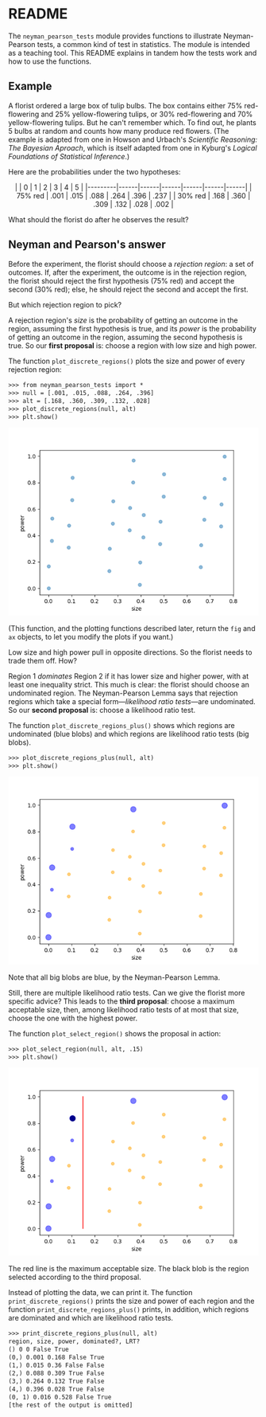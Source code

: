 # README

The `neyman_pearson_tests` module provides functions to illustrate Neyman-Pearson tests, a common kind of test in statistics. The module is intended as a teaching tool. This README explains in tandem how the tests work and how to use the functions.

## Example

A florist ordered a large box of tulip bulbs. The box contains either 75% red-flowering and 25% yellow-flowering tulips, or 30% red-flowering and 70% yellow-flowering tulips. But he can't remember which. To find out, he plants 5 bulbs at random and counts how many produce red flowers. (The example is adapted from one in Howson and Urbach's *Scientific Reasoning: The Bayesian Aproach*, which is itself adapted from one in Kyburg's *Logical Foundations of Statistical Inference*.)

Here are the probabilities under the two hypotheses:

<p align="center">
|         | 0    | 1    | 2    | 3    | 4    | 5    |
|---------|------|------|------|------|------|------|
| 75% red | .001 | .015 | .088 | .264 | .396 | .237 |
| 30% red | .168 | .360 | .309 | .132 | .028 | .002 |
</p>

What should the florist do after he observes the result?

## Neyman and Pearson's answer

Before the experiment, the florist should choose a *rejection region*: a set of outcomes. If, after the experiment, the outcome is in the rejection region, the florist should reject the first hypothesis (75% red) and accept the second (30% red); else, he should reject the second and accept the first.

But which rejection region to pick?

A rejection region's *size* is the probability of getting an outcome in the region, assuming the first hypothesis is true, and its *power* is the probability of getting an outcome in the region, assuming the second hypothesis is true. So our **first proposal** is: choose a region with low size and high power.

The function `plot_discrete_regions()` plots the size and power of every rejection region:

```
>>> from neyman_pearson_tests import *
>>> null = [.001, .015, .088, .264, .396]
>>> alt = [.168, .360, .309, .132, .028]
>>> plot_discrete_regions(null, alt)
>>> plt.show()
```

<p align="center">
<img src="plot_0.png">
</p>

(This function, and the plotting functions described later, return the `fig` and `ax` objects, to let you modify the plots if you want.)

Low size and high power pull in opposite directions. So the florist needs to trade them off. How?

Region 1 *dominates* Region 2 if it has lower size and higher power, with at least one inequality strict. This much is clear: the florist should choose an undominated region. The Neyman-Pearson Lemma says that rejection regions which take a special form&mdash;*likelihood ratio tests*&mdash;are undominated. So our **second proposal** is: choose a likelihood ratio test.

The function `plot_discrete_regions_plus()` shows which regions are undominated (blue blobs) and which regions are likelihood ratio tests (big blobs). 

```
>>> plot_discrete_regions_plus(null, alt)
>>> plt.show()
```

<p align="center">
<img src="plot_1.png">
</p>

Note that all big blobs are blue, by the Neyman-Pearson Lemma.

Still, there are multiple likelihood ratio tests. Can we give the florist more specific advice? This leads to the **third proposal**: choose a maximum acceptable size, then, among likelihood ratio tests of at most that size, choose the one with the highest power.

The function `plot_select_region()` shows the proposal in action:

```
>>> plot_select_region(null, alt, .15)
>>> plt.show()
```

<p align="center">
<img src="plot_2.png">
</p>

The red line is the maximum acceptable size. The black blob is the region selected according to the third proposal.

Instead of plotting the data, we can print it. The function `print_discrete_regions()` prints the size and power of each region and the function `print_discrete_regions_plus()` prints, in addition, which regions are dominated and which are likelihood ratio tests.

```
>>> print_discrete_regions_plus(null, alt)
region, size, power, dominated?, LRT?
() 0 0 False True
(0,) 0.001 0.168 False True
(1,) 0.015 0.36 False False
(2,) 0.088 0.309 True False
(3,) 0.264 0.132 True False
(4,) 0.396 0.028 True False
(0, 1) 0.016 0.528 False True
[the rest of the output is omitted]
``` 